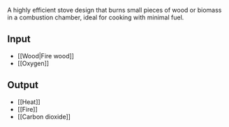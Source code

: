 A highly efficient stove design that burns small pieces of wood or biomass in a combustion chamber, ideal for cooking with minimal fuel.
## Input
- [[Wood|Fire wood]]
- [[Oxygen]]
## Output
- [[Heat]]
- [[Fire]]
- [[Carbon dioxide]]
